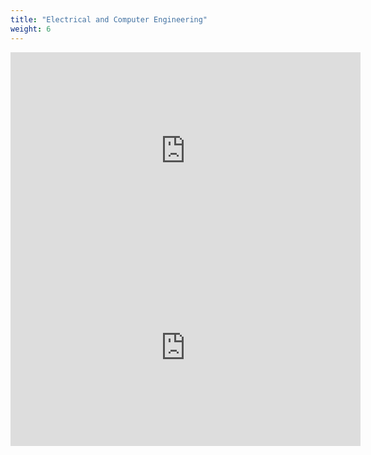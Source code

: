 ```yaml
---
title: "Electrical and Computer Engineering"
weight: 6
---
```


<iframe width="560" height="315" src="https://www.youtube.com/embed/QQewdCJTcIU" frameborder="0" allow="autoplay; encrypted-media" allowfullscreen></iframe>

<iframe width="560" height="315" src="https://www.youtube.com/embed/avZTQgLs064" frameborder="0" allow="autoplay; encrypted-media" allowfullscreen></iframe>
